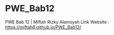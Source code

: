 # PWE_Bab12
PWE Bab 12 | Miftah Rizky Alamsyah
Link Website : https://miftah8.github.io/PWE_Bab12/

